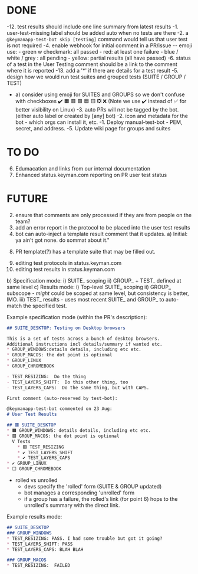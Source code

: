 # DONE

-12. test results should include one line summary from latest results
-1. user-test-missing label should be added auto when no tests are there
-2. a `@keymanapp-test-bot skip [testing]` command would tell us that user test is not required
-4. enable webhook for initial comment in a PR/issue
-- emoji use:
    - green w checkmark:  all passed
    - red:  at least one failure
    - blue / white / grey :  all pending
    - yellow: partial results (all have passed)
-6. status of a test in the User Testing comment should be a link to the comment where it is reported
-13. add a '*' if there are details for a test result
-5. design how we would run test suites and grouped tests (SUITE / GROUP / TEST)
-   a) consider using emoji for SUITES and GROUPS so we don't confuse with checkboxes ✔️ 🟧 🟥 🟩 🟦 🟨 ❎ ❌
       (Note we use ✔️ instead of ✅ for better visibility on Linux)
-3. auto PRs will not be tagged by the bot. (either auto label or created by [any] bot)
-2. icon and metadata for the bot - which orgs can install it, etc.
-1. Deploy manual-test-bot - PEM, secret, and address.
-5. Update wiki page for groups and suites

# TO DO


6. Edumacation and links from our internal documentation
7. Enhanced status.keyman.com reporting on PR user test status

# FUTURE

2. ensure that comments are only processed if they are from people on the team?
4. add an error report in the protocol to be placed into the user test results
7. bot can auto-inject a template result comment that it updates.
   a) Initial: ya ain't got none. do sommat about it."
8) PR template(?) has a template suite that may be filled out.
9. editing test protocols in status.keyman.com
10. editing test results in status.keyman.com

















   b) Specification mode:
       i)  SUITE_ scoping
       ii) GROUP_ + TEST_ defined at same level
   c) Results mode:
       i)   Top-level SUITE_ scoping
       ii)  GROUP_ subscope
            - _might_ could be scoped at same level, but consistency is better, IMO.
       iii) TEST_ results
            - uses most recent SUITE_ and GROUP_ to auto-match the specified test.

Example specification mode (within the PR's description):
```markdown
## SUITE_DESKTOP: Testing on Desktop browsers

This is a set of tests across a bunch of desktop browsers.
Additional instructions incl details/summary if wanted etc.
* GROUP_WINDOWS:details details, including etc etc.
* GROUP_MACOS: the dot point is optional
* GROUP_LINUX
* GROUP_CHROMEBOOK

- TEST_RESIZING:  Do the thing
- TEST_LAYERS_SHIFT:  Do this other thing, too
- TEST_LAYERS_CAPS:  Do the same thing, but with CAPS.

First comment (auto-reserved by test-bot):

@keymanapp-test-bot commented on 23 Aug:
# User Test Results

## 🟥 SUITE_DESKTOP
* 🟧 GROUP_WINDOWS: details details, including etc etc.
* 🟥 GROUP_MACOS: the dot point is optional
  V Tests
    * 🟥 TEST_RESIZING
    * ✔️ TEST_LAYERS_SHIFT
    * ✔️ TEST_LAYERS_CAPS
* ✔️ GROUP_LINUX
* ⬜ GROUP_CHROMEBOOK
```

- rolled vs unrolled
    - devs specify the 'rolled' form (SUITE & GROUP updated)
    - bot manages a corresponding 'unrolled' form
    - if a group has a failure, the rolled's link (for point 6)
      hops to the unrolled's summary with the direct link.


Example results mode:
```markdown
## SUITE_DESKTOP
### GROUP_WINDOWS
* TEST_RESIZING: PASS. I had some trouble but got it going?
* TEST_LAYERS_SHIFT: PASS
* TEST_LAYERS_CAPS: BLAH BLAH

### GROUP_MACOS
* TEST_RESIZING:  FAILED
```

